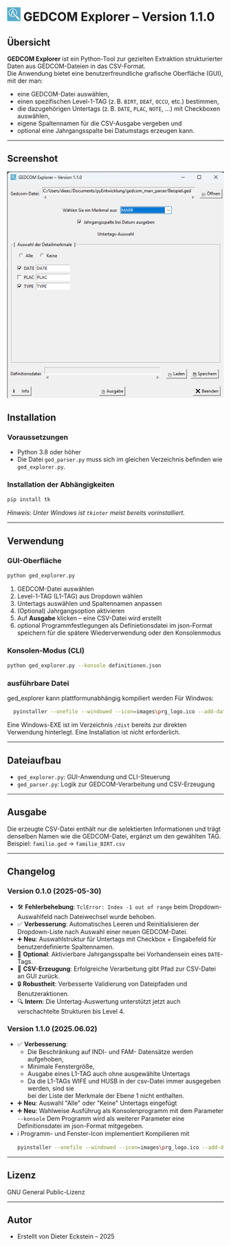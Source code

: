 
# ![alt text](images/prg_logo_ico.png) GEDCOM Explorer – Version 1.1.0

## Übersicht

**GEDCOM Explorer** ist ein Python-Tool zur gezielten Extraktion strukturierter Daten aus GEDCOM-Dateien in das CSV-Format.  
Die Anwendung bietet eine benutzerfreundliche grafische Oberfläche (GUI), mit der man:

- eine GEDCOM-Datei auswählen,
- einen spezifischen Level-1-TAG (z. B. `BIRT`, `DEAT`, `OCCU`, etc.) bestimmen,
- die dazugehörigen Untertags (z. B. `DATE`, `PLAC`, `NOTE`, …) mit Checkboxen auswählen,
- eigene Spaltennamen für die CSV-Ausgabe vergeben und
- optional eine Jahrgangsspalte bei Datumstags erzeugen kann.

---

## Screenshot

![alt text](<images/Screenshot 2025-06-02 184419.png>)
## Installation

### Voraussetzungen

- Python 3.8 oder höher
- Die Datei `ged_parser.py` muss sich im gleichen Verzeichnis befinden wie `ged_explorer.py`.

### Installation der Abhängigkeiten

```bash
pip install tk
```

*Hinweis: Unter Windows ist `tkinter` meist bereits vorinstalliert.*

---

## Verwendung
### GUI-Oberfläche
```bash
python ged_explorer.py
```

1. GEDCOM-Datei auswählen
2. Level-1-TAG (L1-TAG) aus Dropdown wählen
3. Untertags auswählen und Spaltennamen anpassen
4. (Optional) Jahrgangsoption aktivieren
5. Auf **Ausgabe** klicken – eine CSV-Datei wird erstellt
6. optional Programmfestlegungen als Definietionsdatei im json-Format speichern
   für die spätere Wiederverwendung oder den Konsolenmodus

### Konsolen-Modus (CLI)
```bash
python ged_explorer.py --konsole definitionen.json
```
### ausführbare Datei
ged_explorer kann plattformunabhängig kompiliert werden
Für Windwos:
```bash
  pyinstaller --onefile --windowed --icon=images\prg_logo.ico --add-data "images\prg_logo.ico;images" ged_explorer.py
  ```
  Eine Windows-EXE ist im Verzeichnis `/dist` bereits zur direkten Verwendung hinterlegt.
  Eine Installation ist nicht erforderlich.

---


## Dateiaufbau

* `ged_explorer.py`: GUI-Anwendung und CLI-Steuerung
* `ged_parser.py`: Logik zur GEDCOM-Verarbeitung und CSV-Erzeugung

---

## Ausgabe

Die erzeugte CSV-Datei enthält nur die selektierten Informationen und trägt denselben Namen wie die GEDCOM-Datei, ergänzt um den gewählten TAG.
Beispiel:
`familie.ged` → `familie_BIRT.csv`

---

## Changelog

### Version 0.1.0 (2025-05-30)

* 🛠 **Fehlerbehebung**: `TclError: Index -1 out of range` beim Dropdown-Auswahlfeld nach Dateiwechsel wurde behoben.
* ✅ **Verbesserung**: Automatisches Leeren und Reinitialisieren der Dropdown-Liste nach Auswahl einer neuen GEDCOM-Datei.
* ➕ **Neu**: Auswahlstruktur für Untertags mit Checkbox + Eingabefeld für benutzerdefinierte Spaltennamen.
* 📅 **Optional**: Aktivierbare Jahrgangsspalte bei Vorhandensein eines `DATE`-Tags.
* 📄 **CSV-Erzeugung**: Erfolgreiche Verarbeitung gibt Pfad zur CSV-Datei an GUI zurück.
* 🔒 **Robustheit**: Verbesserte Validierung von Dateipfaden und Benutzeraktionen.
* 🔍 **Intern**: Die Untertag-Auswertung unterstützt jetzt auch verschachtelte Strukturen bis Level 4.

### Version 1.1.0 (2025.06.02)

* ✅ **Verbesserung**: 
  * Die Beschränkung auf INDI- und FAM- Datensätze werden aufgehoben, 
  * Minimale Fenstergröße, 
  * Ausgabe eines L1-TAG auch ohne ausgewählte Untertags
  * Da die L1-TAGs WIFE und HUSB in der csv-Datei immer ausgegeben werden, sind sie  
    bei der Liste der Merkmale der Ebene 1 nicht enthalten. 
* ➕ **Neu**: Auswahl "Alle" oder "Keine" Untertags eingefügt
* ➕ **Neu**: Wahlweise Ausführug als Konsolenprogramm mit dem Parameter `--konsole`
  Dem Programm wird als weiterer Parameter eine Definitionsdatei im json-Format mitgegeben.
* ℹ️ Programm- und Fenster-Icon implementiert 
  Kompilieren mit 
  ```bash
  pyinstaller --onefile --windowed --icon=images\prg_logo.ico --add-data "images\prg_logo.ico;images" ged_explorer.py
  ```

---

## Lizenz

GNU General Public-Lizenz

---

## Autor

* Erstellt von Dieter Eckstein – 2025

